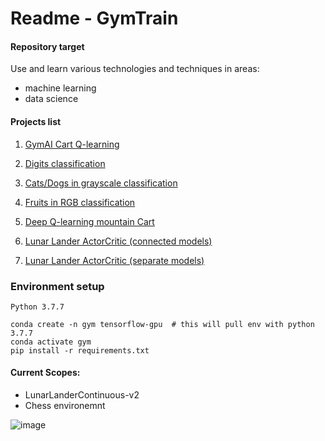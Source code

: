 # Readme - GymTrain


#### Repository target
Use and learn various technologies and techniques in areas:
* machine learning 
* data science

#### Projects list
1. [GymAI Cart Q-learning](gym-train/sentdex/q-learning)

1. [Digits classification](gym-train/sentdex/tensorflow-basics/num-classification-part1)

2. [Cats/Dogs in grayscale classification](gym-train/sentdex/tensorflow-basics/cat-dogs-part2)

3. [Fruits in RGB classification](gym-train/classification/fruits)

4. [Deep Q-learning mountain Cart](gym-train/sentdex/deep-qlearning)

5. [Lunar Lander ActorCritic (connected models)](gym-train/lunarlander-phil-discrete)

6. [Lunar Lander ActorCritic (separate models)](gym-train/lunarlander-discrete)

### Environment setup
`Python 3.7.7`
```
conda create -n gym tensorflow-gpu  # this will pull env with python 3.7.7
conda activate gym
pip install -r requirements.txt
```


#### Current Scopes:
* LunarLanderContinuous-v2 
* Chess environemnt

![image](./gym-train/lunarlander-discrete/action_probabilty.gif)



